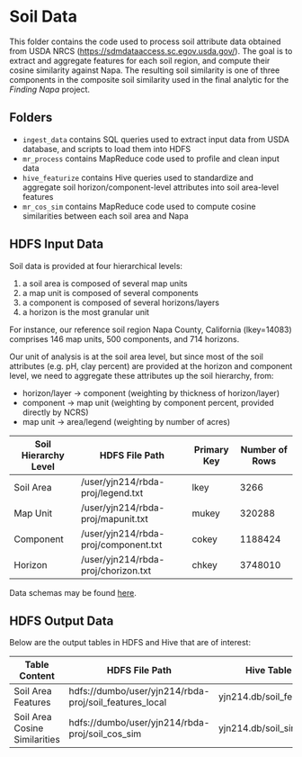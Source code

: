 # Soil Data
This folder contains the code used to process soil attribute data obtained from USDA NRCS (https://sdmdataaccess.sc.egov.usda.gov/). The goal is to extract and aggregate features for each soil region, and compute their cosine similarity against Napa. The resulting soil similarity is one of three components in the composite soil similarity used in the final analytic for the *Finding Napa* project. 

## Folders
* `ingest_data` contains SQL queries used to extract input data from USDA database, and scripts to load them into HDFS
* `mr_process` contains MapReduce code used to profile and clean input data 
* `hive_featurize` contains Hive queries used to standardize and aggregate soil horizon/component-level attributes into soil area-level features 
* `mr_cos_sim` contains MapReduce code used to compute cosine similarities between each soil area and Napa 

## HDFS Input Data

Soil data is provided at four hierarchical levels: 
1. a soil area is composed of several map units 
2. a map unit is composed of several components 
3. a component is composed of several horizons/layers 
4. a horizon is the most granular unit 

For instance, our reference soil region Napa County, California (lkey=14083) comprises 146 map units, 500 components, and 714 horizons. 

Our unit of analysis is at the soil area level, but since most of the soil attributes (e.g. pH, clay percent) are provided at the horizon and component level, we need to aggregate these attributes up the soil hierarchy, from: 
* horizon/layer -> component (weighting by thickness of horizon/layer)
* component -> map unit (weighting by component percent, provided directly by NCRS)
* map unit -> area/legend (weighting by number of acres)

| Soil Hierarchy Level | HDFS File Path | Primary Key | Number of Rows | 
| ----------- | ----------- | ----------- | ----------- |
| Soil Area | /user/yjn214/rbda-proj/legend.txt | lkey | 3266 | 
| Map Unit | /user/yjn214/rbda-proj/mapunit.txt |  mukey | 320288 | 
| Component | /user/yjn214/rbda-proj/component.txt | cokey | 1188424 | 
| Horizon | /user/yjn214/rbda-proj/chorizon.txt | chkey | 3748010 | 

Data schemas may be found [here](ingest_data/Table%20schemas%20for%20soil%20database.pdf). 

## HDFS Output Data

Below are the output tables in HDFS and Hive that are of interest: 

| Table Content | HDFS File Path | Hive Table | 
| ----------- | ----------- | ----------- | 
| Soil Area Features | hdfs://dumbo/user/yjn214/rbda-proj/soil_features_local | yjn214.db/soil_features | 
| Soil Area Cosine Similarities | hdfs://dumbo/user/yjn214/rbda-proj/soil_cos_sim | yjn214.db/soil_sim |  
